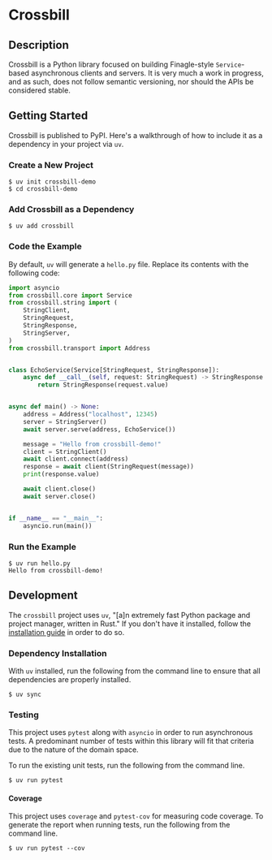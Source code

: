 # Crossbill

## Description

Crossbill is a Python library focused on building Finagle-style `Service`-based
asynchronous clients and servers. It is very much a work in progress, and as
such, does not follow semantic versioning, nor should the APIs be considered
stable.

## Getting Started

Crossbill is published to PyPI. Here's a walkthrough of how to include it as a
dependency in your project via `uv`.

### Create a New Project

```shell
$ uv init crossbill-demo
$ cd crossbill-demo
```

### Add Crossbill as a Dependency

```shell
$ uv add crossbill
```

### Code the Example

By default, `uv` will generate a `hello.py` file. Replace its contents with the
following code:

```python
import asyncio
from crossbill.core import Service
from crossbill.string import (
    StringClient,
    StringRequest,
    StringResponse,
    StringServer,
)
from crossbill.transport import Address


class EchoService(Service[StringRequest, StringResponse]):
    async def __call__(self, request: StringRequest) -> StringResponse:
        return StringResponse(request.value)


async def main() -> None:
    address = Address("localhost", 12345)
    server = StringServer()
    await server.serve(address, EchoService())

    message = "Hello from crossbill-demo!"
    client = StringClient()
    await client.connect(address)
    response = await client(StringRequest(message))
    print(response.value)

    await client.close()
    await server.close()


if __name__ == "__main__":
    asyncio.run(main())
```

### Run the Example

```shell
$ uv run hello.py
Hello from crossbill-demo!
```

## Development

The `crossbill` project uses `uv`, "[a]n extremely fast Python package and
project manager, written in Rust." If you don't have it installed, follow
the [installation guide](https://docs.astral.sh/uv/getting-started/installation/)
in order to do so.

### Dependency Installation

With `uv` installed, run the following from the command line to ensure that all
dependencies are properly installed.

```shell
$ uv sync
```
### Testing

This project uses `pytest` along with `asyncio` in order to run asynchronous
tests. A predominant number of tests within this library will fit that criteria
due to the nature of the domain space. 

To run the existing unit tests, run the following from the command line.

```shell
$ uv run pytest
```

#### Coverage

This project uses `coverage` and `pytest-cov` for measuring code coverage. To
generate the report when running tests, run the following from the command line.

```shell
$ uv run pytest --cov
```
